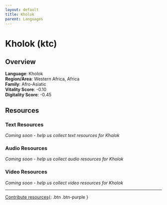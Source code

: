 ```yaml
---
layout: default
title: Kholok
parent: Languages
---
```


# Kholok (ktc)

## Overview

**Language**: Kholok  
**Region/Area**: Western Africa, Africa  
**Family**: Afro-Asiatic  
**Vitality Score**: -0.10  
**Digitality Score**: -0.45  

## Resources

### Text Resources
*Coming soon - help us collect text resources for Kholok*

### Audio Resources
*Coming soon - help us collect audio resources for Kholok*

### Video Resources
*Coming soon - help us collect video resources for Kholok*

---

[Contribute resources](https://fairtrain.github.io/){: .btn .btn-purple }
